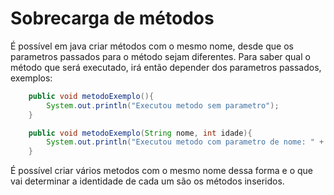 # Sobrecarga de métodos
É possível em java criar métodos com o mesmo nome, desde que os parametros passados para o método sejam diferentes.
Para saber qual o método que será executado, irá então depender dos parametros passados, exemplos:

```java
    public void metodoExemplo(){
        System.out.println("Executou metodo sem parametro");
    }

    public void metodoExemplo(String nome, int idade){
        System.out.println("Executou metodo com parametro de nome: " + nome + " e idade: " + idade)
    }
```

É possível criar vários metodos com o mesmo nome dessa forma e o que vai determinar a identidade de cada um são os métodos
inseridos.